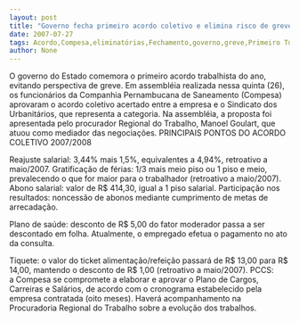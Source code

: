 ```yaml
---
layout: post
title: "Governo fecha primeiro acordo coletivo e elimina risco de greve na Compesa "
date: 2007-07-27
tags: Acordo,Compesa,eliminatórias,Fechamento,governo,greve,Primeiro Turno,Riscos
author: None
---
```

O governo do Estado&nbsp;comemora&nbsp;o primeiro acordo trabalhista do ano, evitando perspectiva de greve. Em assembl&eacute;ia realizada nessa quinta (26), os funcion&aacute;rios da Companhia Pernambucana de Saneamento (Compesa) aprovaram o acordo coletivo acertado entre a empresa e o Sindicato dos Urbanit&aacute;rios, que representa a categoria. 
Na assembl&eacute;ia, a proposta foi apresentada pelo procurador Regional do Trabalho, Manoel Goulart, que atuou como mediador das negocia&ccedil;&otilde;es. 
PRINCIPAIS PONTOS&nbsp;DO ACORDO COLETIVO 2007/2008 

Reajuste salarial:&nbsp;3,44% mais 1,5%, equivalentes a 4,94%, retroativo a maio/2007. 
Gratifica&ccedil;&atilde;o de f&eacute;rias: 1/3&nbsp;mais meio piso ou 1 piso e meio, prevalecendo o que for maior para o trabalhador (retroativo a maio/2007). 
Abono salarial: valor de R$ 414,30, igual a&nbsp;1 piso salarial. 
Participa&ccedil;&atilde;o nos resultados:&nbsp;noncess&atilde;o de abonos mediante cumprimento de metas de arrecada&ccedil;&atilde;o. 

Plano de sa&uacute;de: desconto de R$ 5,00 do fator moderador passa a ser descontado em folha. Atualmente, o empregado efetua o pagamento no ato da consulta. 

T&iacute;quete:&nbsp;o valor do ticket alimenta&ccedil;&atilde;o/refei&ccedil;&atilde;o passar&aacute; de R$ 13,00 para R$ 14,00, mantendo o desconto de R$ 1,00 (retroativo a maio/2007). 
PCCS: a&nbsp;Compesa se compromete a elaborar e aprovar o Plano de Cargos, Carreiras e Sal&aacute;rios, de acordo com o cronograma estabelecido pela empresa contratada (oito meses). Haver&aacute; acompanhamento na Procuradoria Regional do Trabalho sobre a evolu&ccedil;&atilde;o dos trabalhos.  